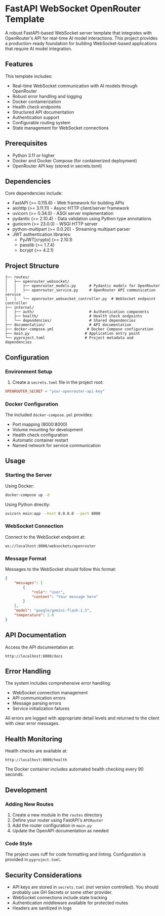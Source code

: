 # FastAPI WebSocket OpenRouter Template

A robust FastAPI-based WebSocket server template that integrates with OpenRouter's API for real-time AI model interactions. This project provides a production-ready foundation for building WebSocket-based applications that require AI model integration.

## Features

This template includes:

- Real-time WebSocket communication with AI models through OpenRouter
- Robust error handling and logging
- Docker containerization
- Health check endpoints
- Structured API documentation
- Authentication support
- Configurable routing system
- State management for WebSocket connections

## Prerequisites

- Python 3.11 or higher
- Docker and Docker Compose (for containerized deployment)
- OpenRouter API key (stored in secrets.toml)

## Dependencies

Core dependencies include:

- FastAPI (>= 0.115.6) - Web framework for building APIs
- aiohttp (>= 3.11.11) - Async HTTP client/server framework
- uvicorn (>= 0.34.0) - ASGI server implementation
- pydantic (>= 2.10.4) - Data validation using Python type annotations
- gunicorn (>= 23.0.0) - WSGI HTTP server
- python-multipart (>= 0.0.20) - Streaming multipart parser
- JWT authentication libraries:
  - PyJWT[crypto] (>= 2.10.1)
  - passlib (>= 1.7.4)
  - bcrypt (>= 4.2.1)

## Project Structure

```
├── routes/
│   ├── openrouter_websocket/
│   │   ├── openrouter_models.py      # Pydantic models for OpenRouter
│   │   ├── openrouter_service.py     # OpenRouter API communication service
│   │   └── openrouter_websocket_controller.py  # WebSocket endpoint controller
├── internal/
│   ├── auth/                         # Authentication components
│   ├── health/                       # Health check endpoints
│   └── dependencies/                 # Shared dependencies
├── documentation/                    # API documentation
├── docker-compose.yml               # Docker Compose configuration
├── main.py                         # Application entry point
└── pyproject.toml                  # Project metadata and dependencies
```

## Configuration

### Environment Setup

1. Create a `secrets.toml` file in the project root:
```toml
OPENROUTER_SECRET = "your-openrouter-api-key"
```

### Docker Configuration

The included `docker-compose.yml` provides:
- Port mapping (8000:8000)
- Volume mounting for development
- Health check configuration
- Automatic container restart
- Named network for service communication

## Usage

### Starting the Server

Using Docker:
```bash
docker-compose up -d
```

Using Python directly:
```bash
uvicorn main:app --host 0.0.0.0 --port 8000
```

### WebSocket Connection

Connect to the WebSocket endpoint at:
```
ws://localhost:8000/websockets/openrouter
```

### Message Format

Messages to the WebSocket should follow this format:
```json
{
    "messages": [
        {
            "role": "user",
            "content": "Your message here"
        }
    ],
    "model": "google/gemini-flash-1.5",
    "temperature": 1.0
}
```

## API Documentation

Access the API documentation at:
```
http://localhost:8000/docs
```

## Error Handling

The system includes comprehensive error handling:
- WebSocket connection management
- API communication errors
- Message parsing errors
- Service initialization failures

All errors are logged with appropriate detail levels and returned to the client with clear error messages.

## Health Monitoring

Health checks are available at:
```
http://localhost:8000/health
```

The Docker container includes automated health checking every 90 seconds.

## Development

### Adding New Routes

1. Create a new module in the `routes` directory
2. Define your router using FastAPI's `APIRouter`
3. Add the router configuration in `main.py`
4. Update the OpenAPI documentation as needed

### Code Style

The project uses ruff for code formatting and linting. Configuration is provided in `pyproject.toml`.

## Security Considerations

- API keys are stored in `secrets.toml` (not version controlled). You should probably use GH Secrets or some other provider.
- WebSocket connections include state tracking
- Authentication middleware available for protected routes
- Headers are sanitized in logs